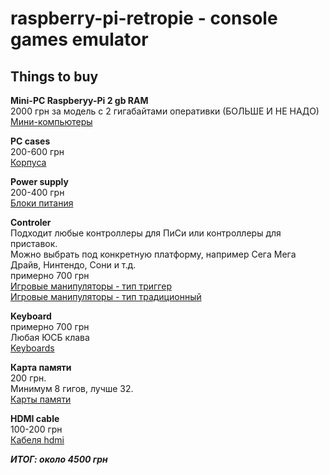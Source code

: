# raspberry-pi-retropie - console games emulator

## Things to buy

__Mini-PC Raspberyy-Pi 2 gb RAM__  
2000 грн за модель с 2 гигабайтами оперативки (БОЛЬШЕ И НЕ НАДО)  
[Мини-компьютеры](https://miniboard.com.ua/14-boards)

__PC cases__  
200-600 грн  
[Корпуса](https://miniboard.com.ua/15-korpusa)

__Power supply__  
200-400 грн  
[Блоки питания](https://miniboard.com.ua/16-pitanie)

__Controler__  
Подходит любые контроллеры для ПиСи или контроллеры для приставок.  
Можно выбрать под конкретную платформу, например Сега Мега Драйв, Нинтендо, Сони и т.д.  
примерно 700 грн  
[Игровые манипуляторы - тип триггер](https://rozetka.com.ua/djoysticks/c80173/podklyuchenie-230173=provodnoe;sort=cheap;tip-geympada=trigger;21557=6021/)  
[Игровые манипуляторы - тип традиционный](https://rozetka.com.ua/djoysticks/c80173/podklyuchenie-230173=provodnoe;sort=cheap;tip-geympada=traditsionniy;21557=6021/)

__Keyboard__  
примерно 700 грн  
Любая ЮСБ клава  
[Keyboards](https://miniboard.com.ua/95-klaviatury)

__Карта памяти__  
200 грн.  
Минимум 8 гигов, лучше 32.  
[Карты памяти](https://miniboard.com.ua/21-karty-pamyati)

__HDMI cable__  
100-200 грн  
[Кабеля hdmi](https://miniboard.com.ua/22-kabeli)

__*ИТОГ: около 4500 грн*__

